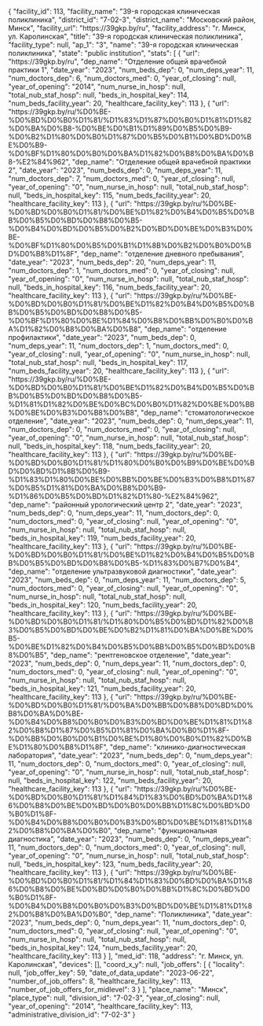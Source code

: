 {
    "facility_id": 113,
    "facility_name": "39-я городская клиническая поликлиника",
    "district_id": "7-02-3",
    "district_name": "Московский район, Минск",
    "facility_url": "https:\/\/39gkp.by\/ru",
    "facility_address": "г. Минск, ул. Каролинская",
    "title": "39-я городская клиническая поликлиника",
    "facility_type": null,
    "ap_1": "3",
    "name": "39-я городская клиническая поликлиника",
    "state": "public institution",
    "stats": [
        {
            "url": "https:\/\/39gkp.by\/ru",
            "dep_name": "Отделение общей врачебной практики 1",
            "date_year": "2023",
            "num_beds_dep": 0,
            "num_deps_year": 11,
            "num_doctors_dep": 6,
            "num_doctors_med": 0,
            "year_of_closing": null,
            "year_of_opening": "2014",
            "num_nurse_in_hosp": null,
            "total_nub_staf_hosp": null,
            "beds_in_hospital_key": 114,
            "num_beds_facility_year": 20,
            "healthcare_facility_key": 113
        },
        {
            "url": "https:\/\/39gkp.by\/ru\/%D0%BE-%D0%BD%D0%B0%D1%81\/%D1%83%D1%87%D0%B0%D1%81%D1%82%D0%BA%D0%B8-%D0%BE%D0%B1%D1%89%D0%B5%D0%B9-%D0%B2%D1%80%D0%B0%D1%87%D0%B5%D0%B1%D0%BD%D0%BE%D0%B9-%D0%BF%D1%80%D0%B0%D0%BA%D1%82%D0%B8%D0%BA%D0%B8-%E2%84%962",
            "dep_name": "Отделение общей врачебной практики 2",
            "date_year": "2023",
            "num_beds_dep": 0,
            "num_deps_year": 11,
            "num_doctors_dep": 7,
            "num_doctors_med": 0,
            "year_of_closing": null,
            "year_of_opening": "0",
            "num_nurse_in_hosp": null,
            "total_nub_staf_hosp": null,
            "beds_in_hospital_key": 115,
            "num_beds_facility_year": 20,
            "healthcare_facility_key": 113
        },
        {
            "url": "https:\/\/39gkp.by\/ru\/%D0%BE-%D0%BD%D0%B0%D1%81\/%D0%BE%D1%82%D0%B4%D0%B5%D0%BB%D0%B5%D0%BD%D0%B8%D0%B5-%D0%B4%D0%BD%D0%B5%D0%B2%D0%BD%D0%BE%D0%B3%D0%BE-%D0%BF%D1%80%D0%B5%D0%B1%D1%8B%D0%B2%D0%B0%D0%BD%D0%B8%D1%8F",
            "dep_name": "отделение дневного пребывания",
            "date_year": "2023",
            "num_beds_dep": 20,
            "num_deps_year": 11,
            "num_doctors_dep": 1,
            "num_doctors_med": 0,
            "year_of_closing": null,
            "year_of_opening": "0",
            "num_nurse_in_hosp": null,
            "total_nub_staf_hosp": null,
            "beds_in_hospital_key": 116,
            "num_beds_facility_year": 20,
            "healthcare_facility_key": 113
        },
        {
            "url": "https:\/\/39gkp.by\/ru\/%D0%BE-%D0%BD%D0%B0%D1%81\/%D0%BE%D1%82%D0%B4%D0%B5%D0%BB%D0%B5%D0%BD%D0%B8%D0%B5-%D0%BF%D1%80%D0%BE%D1%84%D0%B8%D0%BB%D0%B0%D0%BA%D1%82%D0%B8%D0%BA%D0%B8",
            "dep_name": "отделение профилактики",
            "date_year": "2023",
            "num_beds_dep": 0,
            "num_deps_year": 11,
            "num_doctors_dep": 1,
            "num_doctors_med": 0,
            "year_of_closing": null,
            "year_of_opening": "0",
            "num_nurse_in_hosp": null,
            "total_nub_staf_hosp": null,
            "beds_in_hospital_key": 117,
            "num_beds_facility_year": 20,
            "healthcare_facility_key": 113
        },
        {
            "url": "https:\/\/39gkp.by\/ru\/%D0%BE-%D0%BD%D0%B0%D1%81\/%D0%BE%D1%82%D0%B4%D0%B5%D0%BB%D0%B5%D0%BD%D0%B8%D0%B5-%D1%81%D1%82%D0%BE%D0%BC%D0%B0%D1%82%D0%BE%D0%BB%D0%BE%D0%B3%D0%B8%D0%B8",
            "dep_name": "стоматологическое отделение",
            "date_year": "2023",
            "num_beds_dep": 0,
            "num_deps_year": 11,
            "num_doctors_dep": 0,
            "num_doctors_med": 0,
            "year_of_closing": null,
            "year_of_opening": "0",
            "num_nurse_in_hosp": null,
            "total_nub_staf_hosp": null,
            "beds_in_hospital_key": 118,
            "num_beds_facility_year": 20,
            "healthcare_facility_key": 113
        },
        {
            "url": "https:\/\/39gkp.by\/ru\/%D0%BE-%D0%BD%D0%B0%D1%81\/%D1%80%D0%B0%D0%B9%D0%BE%D0%BD%D0%BD%D1%8B%D0%B9-%D1%83%D1%80%D0%BE%D0%BB%D0%BE%D0%B3%D0%B8%D1%87%D0%B5%D1%81%D0%BA%D0%B8%D0%B9-%D1%86%D0%B5%D0%BD%D1%82%D1%80-%E2%84%962",
            "dep_name": "районный урологический центр 2",
            "date_year": "2023",
            "num_beds_dep": 0,
            "num_deps_year": 11,
            "num_doctors_dep": 0,
            "num_doctors_med": 0,
            "year_of_closing": null,
            "year_of_opening": "0",
            "num_nurse_in_hosp": null,
            "total_nub_staf_hosp": null,
            "beds_in_hospital_key": 119,
            "num_beds_facility_year": 20,
            "healthcare_facility_key": 113
        },
        {
            "url": "https:\/\/39gkp.by\/ru\/%D0%BE-%D0%BD%D0%B0%D1%81\/%D0%BE%D1%82%D0%B4%D0%B5%D0%BB%D0%B5%D0%BD%D0%B8%D0%B5-%D1%83%D0%B7%D0%B4",
            "dep_name": "отделение ультразвуковой диагностики",
            "date_year": "2023",
            "num_beds_dep": 0,
            "num_deps_year": 11,
            "num_doctors_dep": 5,
            "num_doctors_med": 0,
            "year_of_closing": null,
            "year_of_opening": "0",
            "num_nurse_in_hosp": null,
            "total_nub_staf_hosp": null,
            "beds_in_hospital_key": 120,
            "num_beds_facility_year": 20,
            "healthcare_facility_key": 113
        },
        {
            "url": "https:\/\/39gkp.by\/ru\/%D0%BE-%D0%BD%D0%B0%D1%81\/%D1%80%D0%B5%D0%BD%D1%82%D0%B3%D0%B5%D0%BD%D0%BE%D0%B2%D1%81%D0%BA%D0%BE%D0%B5-%D0%BE%D1%82%D0%B4%D0%B5%D0%BB%D0%B5%D0%BD%D0%B8%D0%B5",
            "dep_name": "рентгеновское отделение",
            "date_year": "2023",
            "num_beds_dep": 0,
            "num_deps_year": 11,
            "num_doctors_dep": 0,
            "num_doctors_med": 0,
            "year_of_closing": null,
            "year_of_opening": "0",
            "num_nurse_in_hosp": null,
            "total_nub_staf_hosp": null,
            "beds_in_hospital_key": 121,
            "num_beds_facility_year": 20,
            "healthcare_facility_key": 113
        },
        {
            "url": "https:\/\/39gkp.by\/ru\/%D0%BE-%D0%BD%D0%B0%D1%81\/%D0%BA%D0%BB%D0%B8%D0%BD%D0%B8%D0%BA%D0%BE-%D0%B4%D0%B8%D0%B0%D0%B3%D0%BD%D0%BE%D1%81%D1%82%D0%B8%D1%87%D0%B5%D1%81%D0%BA%D0%B0%D1%8F-%D0%BB%D0%B0%D0%B1%D0%BE%D1%80%D0%B0%D1%82%D0%BE%D1%80%D0%B8%D1%8F",
            "dep_name": "клинико-диагностическая лаборатория",
            "date_year": "2023",
            "num_beds_dep": 0,
            "num_deps_year": 11,
            "num_doctors_dep": 0,
            "num_doctors_med": 0,
            "year_of_closing": null,
            "year_of_opening": "0",
            "num_nurse_in_hosp": null,
            "total_nub_staf_hosp": null,
            "beds_in_hospital_key": 122,
            "num_beds_facility_year": 20,
            "healthcare_facility_key": 113
        },
        {
            "url": "https:\/\/39gkp.by\/ru\/%D0%BE-%D0%BD%D0%B0%D1%81\/%D1%84%D1%83%D0%BD%D0%BA%D1%86%D0%B8%D0%BE%D0%BD%D0%B0%D0%BB%D1%8C%D0%BD%D0%B0%D1%8F-%D0%B4%D0%B8%D0%B0%D0%B3%D0%BD%D0%BE%D1%81%D1%82%D0%B8%D0%BA%D0%B0",
            "dep_name": "функциональная диагностика",
            "date_year": "2023",
            "num_beds_dep": 0,
            "num_deps_year": 11,
            "num_doctors_dep": 0,
            "num_doctors_med": 0,
            "year_of_closing": null,
            "year_of_opening": "0",
            "num_nurse_in_hosp": null,
            "total_nub_staf_hosp": null,
            "beds_in_hospital_key": 123,
            "num_beds_facility_year": 20,
            "healthcare_facility_key": 113
        },
        {
            "url": "https:\/\/39gkp.by\/ru\/%D0%BE-%D0%BD%D0%B0%D1%81\/%D1%84%D1%83%D0%BD%D0%BA%D1%86%D0%B8%D0%BE%D0%BD%D0%B0%D0%BB%D1%8C%D0%BD%D0%B0%D1%8F-%D0%B4%D0%B8%D0%B0%D0%B3%D0%BD%D0%BE%D1%81%D1%82%D0%B8%D0%BA%D0%B0",
            "dep_name": "Поликлиника",
            "date_year": "2023",
            "num_beds_dep": 0,
            "num_deps_year": 11,
            "num_doctors_dep": 0,
            "num_doctors_med": 0,
            "year_of_closing": null,
            "year_of_opening": "0",
            "num_nurse_in_hosp": null,
            "total_nub_staf_hosp": null,
            "beds_in_hospital_key": 124,
            "num_beds_facility_year": 20,
            "healthcare_facility_key": 113
        }
    ],
    "med_id": 118,
    "address": "г. Минск, ул. Каролинская",
    "devices": [],
    "coord_x_y": null,
    "job_offers": [
        {
            "locality": null,
            "job_offer_key": 59,
            "date_of_data_update": "2023-06-22",
            "number_of_job_offers": 8,
            "healthcare_facility_key": 113,
            "number_of_job_offers_for_midlevel": 3
        }
    ],
    "place_name": "Минск",
    "place_type": null,
    "division_id": "7-02-3",
    "year_of_closing": null,
    "year_of_opening": "2014",
    "healthcare_facility_key": 113,
    "administrative_division_id": "7-02-3"
}